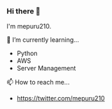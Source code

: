 ### Hi there 👋

I'm mepuru210.

🌱 I’m currently learning...
- Python
- AWS
- Server Management

📫 How to reach me...
- https://twitter.com/mepuru210
